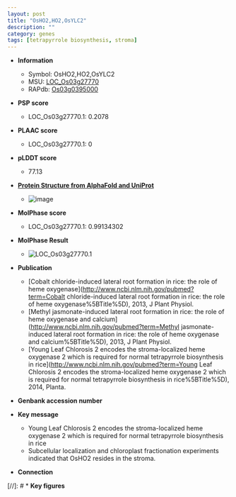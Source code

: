 ```yaml
---
layout: post
title: "OsHO2,HO2,OsYLC2"
description: ""
category: genes
tags: [tetrapyrrole biosynthesis, stroma]
---
```


* **Information**  
    + Symbol: OsHO2,HO2,OsYLC2  
    + MSU: [LOC_Os03g27770](http://rice.plantbiology.msu.edu/cgi-bin/ORF_infopage.cgi?orf=LOC_Os03g27770)  
    + RAPdb: [Os03g0395000](http://rapdb.dna.affrc.go.jp/viewer/gbrowse_details/irgsp1?name=Os03g0395000)  

* **PSP score**  
    + LOC_Os03g27770.1: 0.2078 

* **PLAAC score**  
    + LOC_Os03g27770.1: 0 

* **pLDDT score**
    + 77.13

* **[Protein Structure from AlphaFold and UniProt](https://www.uniprot.org/uniprotkb/Q10K62/entry#structure)**
    + ![image](https://ricepsp.github.io/images/Q1/AF-Q10K62-F1.png)

* **MolPhase score**
    + LOC_Os03g27770.1: 0.99134302

* **MolPhase Result**
    + ![LOC_Os03g27770.1](https://304243504.github.io/Pictures/LOC_Os03g/LOC_Os03g27770.1.png)

* **Publication**  
    + [Cobalt chloride-induced lateral root formation in rice: the role of heme oxygenase](http://www.ncbi.nlm.nih.gov/pubmed?term=Cobalt chloride-induced lateral root formation in rice: the role of heme oxygenase%5BTitle%5D), 2013, J Plant Physiol.
    + [Methyl jasmonate-induced lateral root formation in rice: the role of heme oxygenase and calcium](http://www.ncbi.nlm.nih.gov/pubmed?term=Methyl jasmonate-induced lateral root formation in rice: the role of heme oxygenase and calcium%5BTitle%5D), 2013, J Plant Physiol.
    + [Young Leaf Chlorosis 2 encodes the stroma-localized heme oxygenase 2 which is required for normal tetrapyrrole biosynthesis in rice](http://www.ncbi.nlm.nih.gov/pubmed?term=Young Leaf Chlorosis 2 encodes the stroma-localized heme oxygenase 2 which is required for normal tetrapyrrole biosynthesis in rice%5BTitle%5D), 2014, Planta.

* **Genbank accession number**  

* **Key message**  
    + Young Leaf Chlorosis 2 encodes the stroma-localized heme oxygenase 2 which is required for normal tetrapyrrole biosynthesis in rice
    + Subcellular localization and chloroplast fractionation experiments indicated that OsHO2 resides in the stroma.

* **Connection**  

[//]: # * **Key figures**  


